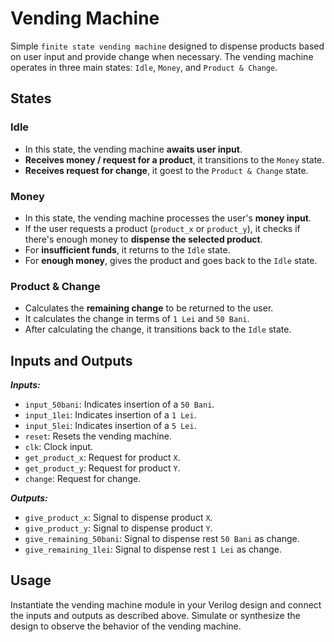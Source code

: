 # Vending Machine

Simple `finite state vending machine` designed to dispense products based on user input and provide change when necessary. The vending machine operates in three main states: `Idle`, `Money`, and `Product & Change`.

## States

### Idle

- In this state, the vending machine **awaits user input**.
- **Receives money / request for a product**, it transitions to the `Money` state.
- **Receives request for change**, it goest to the `Product & Change` state.

### Money

- In this state, the vending machine processes the user's **money input**.
- If the user requests a product (`product_x` or `product_y`), it checks if there's enough money to **dispense the selected product**.
- For **insufficient funds**, it returns to the `Idle` state.
- For **enough money**, gives the product and goes back to the `Idle` state.

### Product & Change

- Calculates the **remaining change** to be returned to the user.
- It calculates the change in terms of `1 Lei` and `50 Bani`.
- After calculating the change, it transitions back to the `Idle` state.

## Inputs and Outputs

***Inputs:***

- `input_50bani`: Indicates insertion of a `50 Bani`.
- `input_1lei`: Indicates insertion of a `1 Lei`.
- `input_5lei`: Indicates insertion of a `5 Lei`.
- `reset`: Resets the vending machine.
- `clk`: Clock input.
- `get_product_x`: Request for product `X`.
- `get_product_y`: Request for product `Y`.
- `change`: Request for change.

***Outputs:***

- `give_product_x`: Signal to dispense product `X`.
- `give_product_y`: Signal to dispense product `Y`.
- `give_remaining_50bani`: Signal to dispense rest `50 Bani` as change.
- `give_remaining_1lei`: Signal to dispense rest `1 Lei` as change.

## Usage

Instantiate the vending machine module in your Verilog design and connect the inputs and outputs as described above. Simulate or synthesize the design to observe the behavior of the vending machine.
